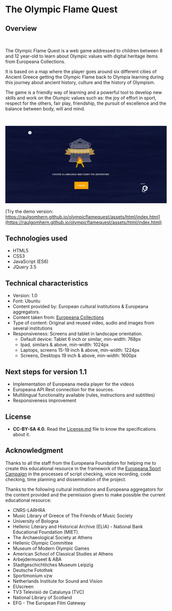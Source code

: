 # The Olympic Flame Quest
## Overview

<br/>

The Olympic Flame Quest is a web game addressed to children between 8 and 12 year-old to learn about Olympic values with digital heritage items from Europeana Collections. 

It is based on a map where the player goes around six different cities of Ancient Greece getting the Olympic Flame back to Olympia learning during this journey about ancient history, culture and the history of Olympism.

The game is a friendly way of learning and a powerful tool to develop new skills and work on the Olumpic values such as: the joy of effort in sport, respect for the others, fair play, friendship, the pursuit of excellence and the balance between body, will and mind.

<br/>

![Image of The Olympic Flame Quest](assets/img/index_readme.JPG)

[Try the demo version: https://raulgomhern.github.io/olympicflamequest/assets/html/index.html](https://raulgomhern.github.io/olympicflamequest/assets/html/index.html)

## Technologies used

* HTML5
* CSS3
* JavaScript (ES6)
* JQuery 3.5

## Technical characteristics

- Version: 1.0
- Font: Ubuntu
- Content provided by: European cultural institutions & Europeana aggregators.
- Content taken from: [Europeana Collections](https://europeana.eu)
- Type of content: Original and reused video, audio and images from several institutions
- Responsiveness: Screens and tablet in landscape orientation. 
   - Default device: Tablet 6 inch or similar, min-width: 768px
   - Ipad, similars & above, min-width: 1024px
   - Laptops, screens 15-19 inch & above, min-width: 1224px
   - Screens, Desktops 19 inch & above, min-width: 1600px

## Next steps for version 1.1

* Implementation of Europeana media player for the videos
* Europeana API Rest connection for the sources.
* Multilingual functionality available (rules, instructions and subtitles)
* Responsiveness improvement

## License

- **CC-BY-SA 4.0.** Read the [License.md](License.md) file to know the specifications about it.

## Acknowledgment

Thanks to all the staff from the Europeana Foundation for helping me to create this educational resource in the framework of the [Europeana Sport Campaign](https://pro.europeana.eu/page/europeana-sport) in the processes of script checking, voice recording, code checking, time planning and dissemination of the project.

Thanks to the following cultural institutions and Europeana aggregators for the content provided and the permission given to make possible the current educational resource:

* CNRS-LARHRA
* Music Library of Greece of The Friends of Music Society
* University of Bologna
* Hellenic Literary and Historical Archive (ELIA) - National Bank Educational Foundation (MIET).
* The Archaeological Society at Athens
* Hellenic Olympic Committee
* Museum of Modern Olympic Games
* American School of Classical Studies at Athens
* Arbejdermuseet & ABA
* Stadtgeschichtliches Museum Leipzig
* Deutsche Fotothek
* Sportimonium vzw
* Netherlands Institute for Sound and Vision
* EUscreen
* TV3 Televisió de Catalunya (TVC)
* National Library of Scotland
* EFG - The European Film Gateway
